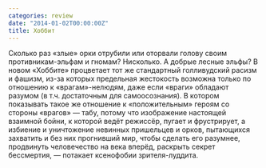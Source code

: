 ```yaml
---
categories: review
date: "2014-01-02T00:00:00Z"
title: Хоббит
---
```


Сколько раз «злые» орки отрубили или оторвали голову своим противникам-эльфам и гномам? Нисколько. А добрые лесные эльфы? В новом «Хоббите» процветает тот же стандартный голливудский расизм и фашизм, из-за которых предельная жестокость возможна только по отношению к «врагам»-нелюдям, даже если «враги» обладают разумом (в т.ч. достаточным для самоосознания). В котором показывать такое же отношение к «положительным» героям со стороны «врагов» — табу, потому что изображение настоящей взаимной бойни, к которой ведёт режиссёр, пугает и фрустрирует, а избиение и уничтожение невинных пришельцев и орков, пытающихся захватить и без них прогнивший мир, чтобы сделать его разумнее, продвинуть человечество на века вперёд, раскрыть секрет бессмертия,  — потакает ксенофобии зрителя-луддита.